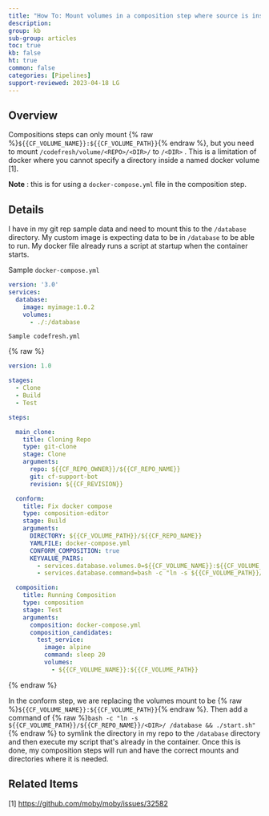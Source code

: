 ```yaml
---
title: "How To: Mount volumes in a composition step where source is inside the Codefresh Volume"
description: 
group: kb
sub-group: articles
toc: true
kb: false
ht: true
common: false
categories: [Pipelines]
support-reviewed: 2023-04-18 LG
---
```


## Overview

Compositions steps can only mount {% raw %}`${{CF_VOLUME_NAME}}:${{CF_VOLUME_PATH}}`{% endraw %}, but you need to mount `/codefresh/volume/<REPO>/<DIR>/` to `/<DIR>` . This is a limitation of docker where you cannot specify a directory inside a named docker volume [1].

**Note** : this is for using a `docker-compose.yml` file in the composition step.

## Details

I have in my git rep sample data and need to mount this to the `/database` directory. My custom image is expecting data to be in `/database` to be able to run. My docker file already runs a script at startup when the container starts.

Sample `docker-compose.yml`

```yaml
version: '3.0' 
services: 
  database: 
    image: myimage:1.0.2 
    volumes: 
      - ./:/database
```

`Sample codefresh.yml`

{% raw %}

```yaml
version: 1.0

stages:
  - Clone
  - Build
  - Test

steps:

  main_clone:
    title: Cloning Repo
    type: git-clone
    stage: Clone
    arguments:
      repo: ${{CF_REPO_OWNER}}/${{CF_REPO_NAME}}
      git: cf-support-bot
      revision: ${{CF_REVISION}}

  conform:
    title: Fix docker compose
    type: composition-editor
    stage: Build
    arguments:
      DIRECTORY: ${{CF_VOLUME_PATH}}/${{CF_REPO_NAME}}
      YAMLFILE: docker-compose.yml
      CONFORM_COMPOSITION: true
      KEYVALUE_PAIRS:
        - services.database.volumes.0=${{CF_VOLUME_NAME}}:${{CF_VOLUME_PATH}}
        - services.database.command=bash -c "ln -s ${{CF_VOLUME_PATH}}/${{CF_REPO_NAME}} /database && ./start.sh"

  composition:
    title: Running Composition
    type: composition
    stage: Test
    arguments:
      composition: docker-compose.yml
      composition_candidates:
        test_service:
          image: alpine
          command: sleep 20
          volumes:
            - ${{CF_VOLUME_NAME}}:${{CF_VOLUME_PATH}}
```

{% endraw %}

In the conform step, we are replacing the volumes mount to be {% raw %}`${{CF_VOLUME_NAME}}:${{CF_VOLUME_PATH}}`{% endraw %}. Then add a command of {% raw %}`bash -c "ln -s ${{CF_VOLUME_PATH}}/${{CF_REPO_NAME}}/<DIR>/ /database && ./start.sh"`{% endraw %} to symlink the directory in my repo to the `/database` directory and then execute my script that's already in the container. Once this is done, my composition steps will run and have the correct mounts and directories where it is needed.

## Related Items

[1] <https://github.com/moby/moby/issues/32582>
